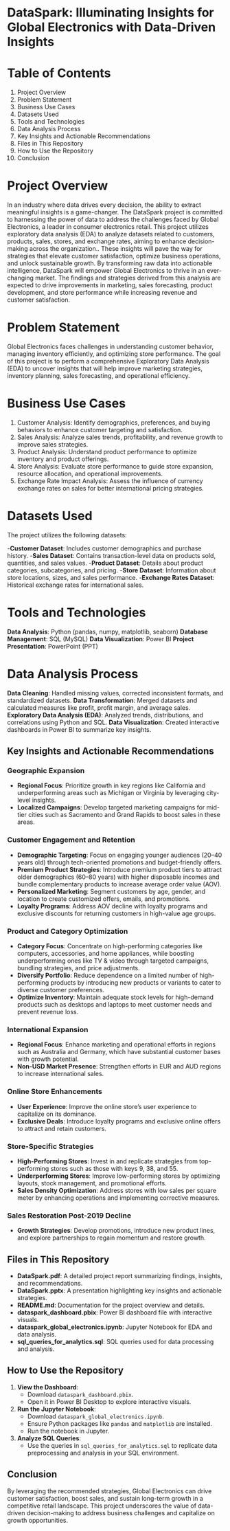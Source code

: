 # DataSpark: Illuminating Insights for Global Electronics with Data-Driven Insights

# Table of Contents
1. Project Overview
2. Problem Statement
3. Business Use Cases
4. Datasets Used
5. Tools and Technologies
6. Data Analysis Process
7. Key Insights and Actionable Recommendations
8. Files in This Repository
9. How to Use the Repository
10. Conclusion

# Project Overview
In an industry where data drives every decision, the ability to extract meaningful insights is a game-changer. The DataSpark project is committed to harnessing the power of data to address the challenges faced by Global Electronics, a leader in consumer electronics retail. This project utilizes exploratory data analysis (EDA) to analyze datasets related to customers, products, sales, stores, and exchange rates, aiming to enhance decision-making across the organization.. These insights will pave the way for strategies that elevate customer satisfaction, optimize business operations, and unlock sustainable growth. By transforming raw data into actionable intelligence, DataSpark will empower Global Electronics to thrive in an ever-changing market. The findings and strategies derived from this analysis are expected to drive improvements in marketing, sales forecasting, product development, and store performance while increasing revenue and customer satisfaction.

# Problem Statement
Global Electronics faces challenges in understanding customer behavior, managing inventory efficiently, and optimizing store performance. The goal of this project is to perform a comprehensive Exploratory Data Analysis (EDA) to uncover insights that will help improve marketing strategies, inventory planning, sales forecasting, and operational efficiency.

# Business Use Cases
1. Customer Analysis: Identify demographics, preferences, and buying behaviors to enhance customer targeting and satisfaction.
2. Sales Analysis: Analyze sales trends, profitability, and revenue growth to improve sales strategies.
3. Product Analysis: Understand product performance to optimize inventory and product offerings.
4. Store Analysis: Evaluate store performance to guide store expansion, resource allocation, and operational improvements.
5. Exchange Rate Impact Analysis: Assess the influence of currency exchange rates on sales for better international pricing strategies.

# Datasets Used
The project utilizes the following datasets:

-**Customer Dataset**: Includes customer demographics and purchase history.
-**Sales Dataset**: Contains transaction-level data on products sold, quantities, and sales values.
-**Product Dataset**: Details about product categories, subcategories, and pricing.
-**Store Dataset**: Information about store locations, sizes, and sales performance.
-**Exchange Rates Dataset**: Historical exchange rates for international sales.

# Tools and Technologies
**Data Analysis**: Python (pandas, numpy, matplotlib, seaborn)
**Database Management**: SQL (MySQL)
**Data Visualization**: Power BI 
**Project Presentation**: PowerPoint (PPT)

# Data Analysis Process
**Data Cleaning**: Handled missing values, corrected inconsistent formats, and standardized datasets.
**Data Transformation**: Merged datasets and calculated measures like profit, profit margin, and average sales.
**Exploratory Data Analysis (EDA)**: Analyzed trends, distributions, and correlations using Python and SQL.
**Data Visualization**: Created interactive dashboards in Power BI to summarize key insights.

## Key Insights and Actionable Recommendations

### Geographic Expansion
- **Regional Focus**: Prioritize growth in key regions like California and underperforming areas such as Michigan or Virginia by leveraging city-level insights.
- **Localized Campaigns**: Develop targeted marketing campaigns for mid-tier cities such as Sacramento and Grand Rapids to boost sales in these areas.

### Customer Engagement and Retention
- **Demographic Targeting**: Focus on engaging younger audiences (20–40 years old) through tech-oriented promotions and budget-friendly offers.
- **Premium Product Strategies**: Introduce premium product tiers to attract older demographics (60–80 years) with higher disposable incomes and bundle complementary products to increase average order value (AOV).
- **Personalized Marketing**: Segment customers by age, gender, and location to create customized offers, emails, and promotions.
- **Loyalty Programs**: Address AOV decline with loyalty programs and exclusive discounts for returning customers in high-value age groups.

### Product and Category Optimization
- **Category Focus**: Concentrate on high-performing categories like computers, accessories, and home appliances, while boosting underperforming ones like TV & video through targeted campaigns, bundling strategies, and price adjustments.
- **Diversify Portfolio**: Reduce dependence on a limited number of high-performing products by introducing new products or variants to cater to diverse customer preferences.
- **Optimize Inventory**: Maintain adequate stock levels for high-demand products such as desktops and laptops to meet customer needs and prevent revenue loss.

### International Expansion
- **Regional Focus**: Enhance marketing and operational efforts in regions such as Australia and Germany, which have substantial customer bases with growth potential.
- **Non-USD Market Presence**: Strengthen efforts in EUR and AUD regions to increase international sales.

### Online Store Enhancements
- **User Experience**: Improve the online store’s user experience to capitalize on its dominance.
- **Exclusive Deals**: Introduce loyalty programs and exclusive online offers to attract and retain customers.

### Store-Specific Strategies
- **High-Performing Stores**: Invest in and replicate strategies from top-performing stores such as those with keys 9, 38, and 55.
- **Underperforming Stores**: Improve low-performing stores by optimizing layouts, stock management, and promotional efforts.
- **Sales Density Optimization**: Address stores with low sales per square meter by enhancing operations and implementing corrective measures.

### Sales Restoration Post-2019 Decline
- **Growth Strategies**: Develop promotions, introduce new product lines, and explore partnerships to regain momentum and restore growth.

## Files in This Repository
- **DataSpark.pdf**: A detailed project report summarizing findings, insights, and recommendations.
- **DataSpark.pptx**: A presentation highlighting key insights and actionable strategies.
- **README.md**: Documentation for the project overview and details.
- **dataspark_dashboard.pbix**: Power BI dashboard file with interactive visuals.
- **dataspark_global_electronics.ipynb**: Jupyter Notebook for EDA and data analysis.
- **sql_queries_for_analytics.sql**: SQL queries used for data processing and analysis.

## How to Use the Repository
1. **View the Dashboard**:
   - Download `dataspark_dashboard.pbix`.
   - Open it in Power BI Desktop to explore interactive visuals.
2. **Run the Jupyter Notebook**:
   - Download `dataspark_global_electronics.ipynb`.
   - Ensure Python packages like `pandas` and `matplotlib` are installed.
   - Run the notebook in Jupyter.
3. **Analyze SQL Queries**:
   - Use the queries in `sql_queries_for_analytics.sql` to replicate data preprocessing and analysis in your SQL environment.

## Conclusion
By leveraging the recommended strategies, Global Electronics can drive customer satisfaction, boost sales, and sustain long-term growth in a competitive retail landscape. This project underscores the value of data-driven decision-making to address business challenges and capitalize on growth opportunities.
